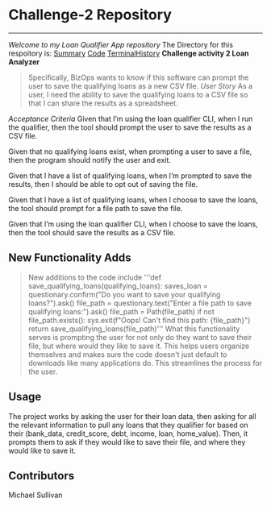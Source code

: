 # Challenge-2 Repository
---
*Welcome to my Loan Qualifier App repository*
The Directory for this respoitory is:
[Summary](https://github.com/mimisull/Challenge-2/blob/main/README.md)
[Code](https://github.com/mimisull/Challenge-2/blob/main/app.py)
[TerminalHistory](https://github.com/mimisull/Challenge-2/blob/main/terminal_history.txt)
**Challenge activity 2 Loan Analyzer**
> Specifically, BizOps wants to know if this software can prompt the user to save the qualifying loans as a new CSV file.
*User Story*
As a user, I need the ability to save the qualifying loans to a CSV file so that I can share the results as a spreadsheet.

*Acceptance Criteria*
Given that I’m using the loan qualifier CLI, when I run the qualifier, then the tool should prompt the user to save the results as a CSV file.

Given that no qualifying loans exist, when prompting a user to save a file, then the program should notify the user and exit.

Given that I have a list of qualifying loans, when I’m prompted to save the results, then I should be able to opt out of saving the file.

Given that I have a list of qualifying loans, when I choose to save the loans, the tool should prompt for a file path to save the file.

Given that I’m using the loan qualifier CLI, when I choose to save the loans, then the tool should save the results as a CSV file.

## New Functionality Adds
> New additions to the code include 
'''def save_qualifying_loans(qualifying_loans):
    saves_loan = questionary.confirm("Do you want to save your qualifying loans?").ask()
    file_path = questionary.text("Enter a file path to save qualifying loans:").ask()
    file_path = Path(file_path)
    if not file_path.exists():
        sys.exit(f"Oops! Can't find this path: {file_path}")
    return save_qualifying_loans(file_path)'''
What this functionality serves is prompting the user for not only do they want to save their file, but where would they like to save it. This helps users organize themselves and makes sure the code doesn't just default to downloads like many applications do. This streamlines the process for the user.

## Usage
The project works by asking the user for their loan data, then asking for all the relevant information to pull any loans that they qualifier for based on their (bank_data, credit_score, debt, income, loan, home_value). Then, it prompts them to ask if they would like to save their file, and where they would like to save it.

## Contributors
Michael Sullivan
